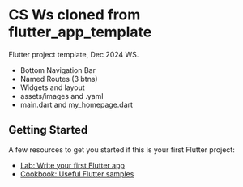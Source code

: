 # CS Ws cloned from flutter_app_template

Flutter project template, Dec 2024 WS.
- Bottom Navigation Bar
- Named Routes (3 btns)
- Widgets and layout
- assets/images and .yaml
- main.dart and my_homepage.dart

## Getting Started

A few resources to get you started if this is your first Flutter project:

- [Lab: Write your first Flutter app](https://docs.flutter.dev/get-started/codelab)
- [Cookbook: Useful Flutter samples](https://docs.flutter.dev/cookbook)
